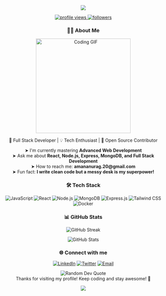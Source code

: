 <div align="center">
  <img src="https://readme-typing-svg.herokuapp.com/?lines=Welcome+to+my+Dev+World!;I'm+Aman+Anurag;Full+Stack+Developer&font=Fira%20Code&center=true&width=450&height=50&duration=4000&pause=1000&color=FF5733">
</div>

<p align="center">
  <a href="https://github.com/amananurag20">
    <img src="https://komarev.com/ghpvc/?username=amananurag20&label=Profile%20views&color=FF5733&style=for-the-badge" alt="profile views" />
  </a>
  <a href="https://github.com/amananurag20?tab=followers">
    <img src="https://img.shields.io/github/followers/amananurag20?label=Followers&style=for-the-badge&color=FF5733" alt="followers" />
  </a>
</p>

<h3 align="center">👨‍💻 About Me</h3>

<p align="center">
  <img src="https://media.giphy.com/media/qgQUggAC3Pfv687qPC/giphy.gif" alt="Coding GIF" width="300" />
</p>

<p align="center">
  🚀 Full Stack Developer | 💡 Tech Enthusiast | 🌟 Open Source Contributor
</p>

<p align="center">
  ➤ I'm currently mastering <strong>Advanced Web Development</strong><br>
  ➤ Ask me about <strong>React, Node.js, Express, MongoDB, and Full Stack Development</strong><br>
  ➤ How to reach me: <strong>amananurag.20@gmail.com</strong><br>
  ➤ Fun fact: <strong>I write clean code but a messy desk is my superpower!</strong>
</p>

<h3 align="center">🛠️ Tech Stack</h3>

<p align="center">
  <img src="https://img.shields.io/badge/JavaScript-F7DF1E?style=for-the-badge&logo=javascript&logoColor=black" alt="JavaScript" />
  <img src="https://img.shields.io/badge/React-61DAFB?style=for-the-badge&logo=react&logoColor=black" alt="React" />
  <img src="https://img.shields.io/badge/Node.js-339933?style=for-the-badge&logo=node.js&logoColor=white" alt="Node.js" />
  <img src="https://img.shields.io/badge/MongoDB-4EA94B?style=for-the-badge&logo=mongodb&logoColor=white" alt="MongoDB" />
  <img src="https://img.shields.io/badge/Express.js-000000?style=for-the-badge&logo=express&logoColor=white" alt="Express.js" />
  <img src="https://img.shields.io/badge/TailwindCSS-38B2AC?style=for-the-badge&logo=tailwind-css&logoColor=white" alt="Tailwind CSS" />
  <img src="https://img.shields.io/badge/Docker-2496ED?style=for-the-badge&logo=docker&logoColor=white" alt="Docker" />
</p>

<h3 align="center">📊 GitHub Stats</h3>

<p align="center">
  <img src="https://github-readme-streak-stats.herokuapp.com/?user=amananurag20&theme=radical&hide_border=true" alt="GitHub Streak" />
</p>

<p align="center">
  <img src="https://github-profile-summary-cards.vercel.app/api/cards/profile-details?username=amananurag20&theme=radical" alt="GitHub Stats" />
</p>

<h3 align="center">🌐 Connect with me</h3>

<p align="center">
  <a href="https://linkedin.com/in/amananurag" target="_blank"><img src="https://img.shields.io/badge/LinkedIn-0077B5.svg?style=for-the-badge&logo=linkedin&logoColor=white" alt="LinkedIn" /></a>
  <a href="https://twitter.com/amananurag20" target="_blank"><img src="https://img.shields.io/badge/Twitter-1DA1F2.svg?style=for-the-badge&logo=Twitter&logoColor=white" alt="Twitter" /></a>
  <a href="mailto:amananurag.20@gmail.com"><img src="https://img.shields.io/badge/Email-D14836?style=for-the-badge&logo=gmail&logoColor=white" alt="Email" /></a>
</p>

<div align="center">
  <img src="https://quotes-github-readme.vercel.app/api?type=horizontal&theme=radical" alt="Random Dev Quote" />
</div>

<div align="center">
  Thanks for visiting my profile! Keep coding and stay awesome! 🚀
</div>

<p align="center">
  <img src="https://capsule-render.vercel.app/api?type=waving&color=gradient&height=100&section=footer"/>
</p>
